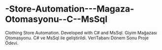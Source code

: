 # -Store-Automation---Magaza-Otomasyonu--C--MsSql
Clothing Store Automation. Developed with C# and MsSql. Giyim Mağazası Otomasyonu. C# ve MsSql ile geliştirildi.
VeriTabanı Dönem Sonu Proje Ödevi.
